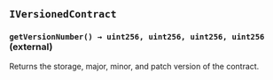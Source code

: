 ## `IVersionedContract`






### `getVersionNumber() → uint256, uint256, uint256, uint256` (external)

Returns the storage, major, minor, and patch version of the contract.







